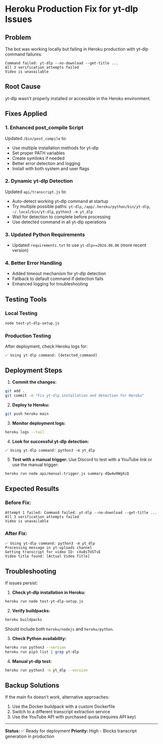 # Heroku Production Fix for yt-dlp Issues

## Problem
The bot was working locally but failing in Heroku production with yt-dlp command failures:
```
Command failed: yt-dlp --no-download --get-title ...
All 3 verification attempts failed
Video is unavailable
```

## Root Cause
yt-dlp wasn't properly installed or accessible in the Heroku environment.

## Fixes Applied

### 1. Enhanced post_compile Script
Updated `/bin/post_compile` to:
- Use multiple installation methods for yt-dlp
- Set proper PATH variables
- Create symlinks if needed
- Better error detection and logging
- Install with both system and user flags

### 2. Dynamic yt-dlp Detection
Updated `api/transcript.js` to:
- Auto-detect working yt-dlp command at startup
- Try multiple possible paths: `yt-dlp`, `/app/.heroku/python/bin/yt-dlp`, `~/.local/bin/yt-dlp`, `python3 -m yt_dlp`
- Wait for detection to complete before processing
- Use detected command in all yt-dlp operations

### 3. Updated Python Requirements
- Updated `requirements.txt` to use `yt-dlp>=2024.08.06` (more recent version)

### 4. Better Error Handling
- Added timeout mechanism for yt-dlp detection
- Fallback to default command if detection fails
- Enhanced logging for troubleshooting

## Testing Tools

### Local Testing
```bash
node test-yt-dlp-setup.js
```

### Production Testing
After deployment, check Heroku logs for:
```
✅ Using yt-dlp command: [detected_command]
```

## Deployment Steps

1. **Commit the changes:**
```bash
git add .
git commit -m "Fix yt-dlp installation and detection for Heroku"
```

2. **Deploy to Heroku:**
```bash
git push heroku main
```

3. **Monitor deployment logs:**
```bash
heroku logs --tail
```

4. **Look for successful yt-dlp detection:**
```
✅ Using yt-dlp command: python3 -m yt_dlp
```

5. **Test with a manual trigger:**
Use Discord to test with a YouTube link or use the manual trigger:
```bash
heroku run node api/manual-trigger.js summary dQw4w9WgXcQ
```

## Expected Results

### Before Fix:
```
Attempt 1 failed: Command failed: yt-dlp --no-download --get-title ...
All 3 verification attempts failed
Video is unavailable
```

### After Fix:
```
✅ Using yt-dlp command: python3 -m yt_dlp
Processing message in yt-uploads channel
Getting transcript for video ID: cXu8sTUSTsE
Video title found: [Actual Video Title]
```

## Troubleshooting

If issues persist:

1. **Check yt-dlp installation in Heroku:**
```bash
heroku run node test-yt-dlp-setup.js
```

2. **Verify buildpacks:**
```bash
heroku buildpacks
```
Should include both `heroku/nodejs` and `heroku/python`.

3. **Check Python availability:**
```bash
heroku run python3 --version
heroku run pip3 list | grep yt-dlp
```

4. **Manual yt-dlp test:**
```bash
heroku run python3 -m yt_dlp --version
```

## Backup Solutions

If the main fix doesn't work, alternative approaches:
1. Use the Docker buildpack with a custom Dockerfile
2. Switch to a different transcript extraction service
3. Use the YouTube API with purchased quota (requires API key)

---
**Status:** ✅ Ready for deployment
**Priority:** High - Blocks transcript generation in production
